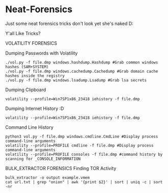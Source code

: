 # Neat-Forensics
Just some neat forensics tricks
don't look yet she's naked D:

Y'all Like Tricks?

VOLATILITY FORENSICS

Dumping Passwords with Volatility
```
./vol.py -f file.dmp windows.hashdump.Hashdump #Grab common windows hashes (SAM+SYSTEM)
./vol.py -f file.dmp windows.cachedump.Cachedump #Grab domain cache hashes inside the registry
./vol.py -f file.dmp windows.lsadump.Lsadump #Grab lsa secrets
```

Dumping Clipboard
```
volatility --profile=Win7SP1x86_23418 iehistory -f file.dmp
```

Dumping Internet History :D
```
volatility --profile=Win7SP1x86_23418 iehistory -f file.dmp
```

Command Line History
```
python3 vol.py -f file.dmp windows.cmdline.CmdLine #Display process command-line arguments
volatility --profile=PROFILE cmdline -f file.dmp #Display process command-line arguments
volatility --profile=PROFILE consoles -f file.dmp #command history by scanning for _CONSOLE_INFORMATION
```


BULK_EXTRACTOR FORENSICS
Finding TOR Activity
```
bulk_extractor -o output example.vmem
cat url.txt | grep "onion" | awk '{print $2}' | sort | uniq -c | sort -nr
```



